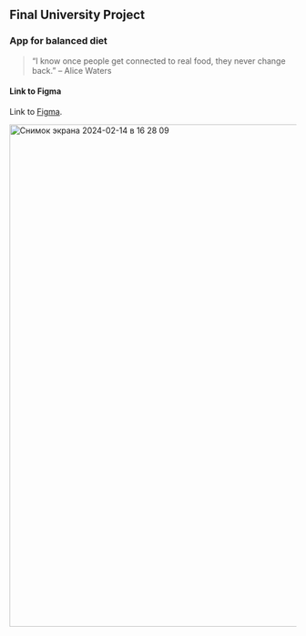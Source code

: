 ## Final University Project
### App for balanced diet
> “I know once people get connected to real food, they never change back.”
> – Alice Waters

#### Link to Figma

Link to [Figma][1].

[1]: https://www.figma.com/file/O1L6qu8Gfs2LPmGcpg0PDt/Diploma?type=design&node-id=0-1&mode=design&t=4AjlcKTnAyprLIq1-0      "Figma"
<img width="882" alt="Снимок экрана 2024-02-14 в 16 28 09" src="https://github.com/aaivol/EquLibo/assets/100151145/2d118a73-d3ba-44f2-ae03-6a69395562f3">
